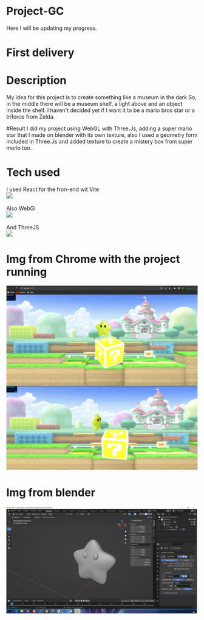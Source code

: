 # Project-GC
Here I will be updating my progress.

# First delivery
# Description
My idea for this project is to create something like a museum in the dark
So, in the middle there will be a museum shelf, a light above and an object
inside the shelf. I haven't decided yet if I want it to be a mario bros star
or a triforce from Zelda.

#Result
I did my project using WebGL with Three.Js, adding a super mario star that I made on blender with its own texture,
also I used a geometry form included in Three.Js and added texture to create a mistery box from super mario too.

# Tech used
I used React for the fron-end wit Vite  
![](https://static1.makeuseofimages.com/wordpress/wp-content/uploads/2023/04/react-js-and-vite-js-logo-on-night-sky-background.jpg?q=50&fit=contain&w=1140&h=&dpr=1.5)

Also WebGl  
![](https://upload.wikimedia.org/wikipedia/commons/thumb/2/25/WebGL_Logo.svg/640px-WebGL_Logo.svg.png)

And ThreeJS  
![](https://aulapp.ovh/exelearning/threejs.png)

# Img from Chrome with the project running
![img](https://github.com/RazielHR/Project-GC/blob/main/project.png)

# Img from blender
![](https://github.com/RazielHR/Project-GC/blob/main/PROJECT2.png)
